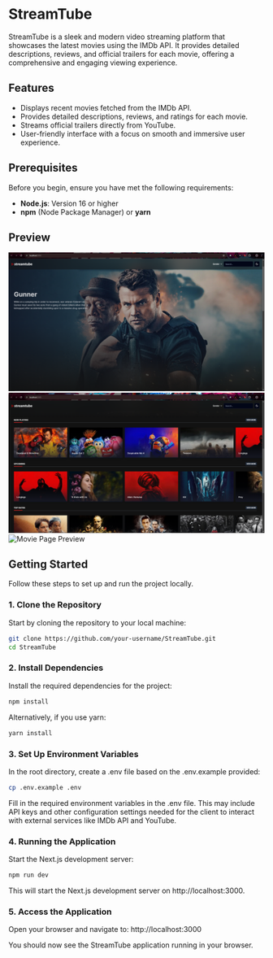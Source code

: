 # StreamTube

StreamTube is a sleek and modern video streaming platform that showcases the latest movies using the IMDb API. It provides detailed descriptions, reviews, and official trailers for each movie, offering a comprehensive and engaging viewing experience.

## Features

- Displays recent movies fetched from the IMDb API.
- Provides detailed descriptions, reviews, and ratings for each movie.
- Streams official trailers directly from YouTube.
- User-friendly interface with a focus on smooth and immersive user experience.

## Prerequisites

Before you begin, ensure you have met the following requirements:

- **Node.js**: Version 16 or higher
- **npm** (Node Package Manager) or **yarn**

## Preview

![Home Page Preview](./assets/preview1.png)
![Movie List Preview](./assets/preview2.png)
![Movie Page Preview](./assets/preview3.png)

## Getting Started

Follow these steps to set up and run the project locally.

### 1. Clone the Repository

Start by cloning the repository to your local machine:

```bash
git clone https://github.com/your-username/StreamTube.git
cd StreamTube
```

### 2. Install Dependencies

Install the required dependencies for the project:

```bash
npm install
```

Alternatively, if you use yarn:

```bash
yarn install
```

### 3. Set Up Environment Variables

In the root directory, create a .env file based on the .env.example provided:

```bash
cp .env.example .env
```

Fill in the required environment variables in the .env file. This may include API keys and other configuration settings needed for the client to interact with external services like IMDb API and YouTube.

### 4. Running the Application

Start the Next.js development server:

```bash
npm run dev
```

This will start the Next.js development server on http://localhost:3000.

### 5. Access the Application

Open your browser and navigate to: http://localhost:3000

You should now see the StreamTube application running in your browser.
